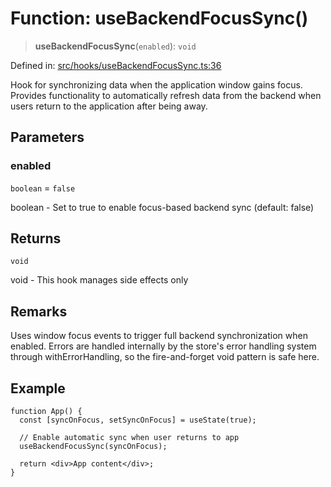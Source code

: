 # Function: useBackendFocusSync()

> **useBackendFocusSync**(`enabled`): `void`

Defined in: [src/hooks/useBackendFocusSync.ts:36](https://github.com/Nick2bad4u/Uptime-Watcher/blob/8a1973382d5fe14c52996ecda381894eb7ecd4a6/src/hooks/useBackendFocusSync.ts#L36)

Hook for synchronizing data when the application window gains focus.
Provides functionality to automatically refresh data from the backend
when users return to the application after being away.

## Parameters

### enabled

`boolean` = `false`

boolean - Set to true to enable focus-based backend sync (default: false)

## Returns

`void`

void - This hook manages side effects only

## Remarks

Uses window focus events to trigger full backend synchronization when enabled.
Errors are handled internally by the store's error handling system through
withErrorHandling, so the fire-and-forget void pattern is safe here.

## Example

```tsx
function App() {
  const [syncOnFocus, setSyncOnFocus] = useState(true);

  // Enable automatic sync when user returns to app
  useBackendFocusSync(syncOnFocus);

  return <div>App content</div>;
}
```
